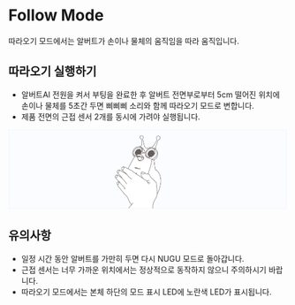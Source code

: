 # Follow Mode
따라오기 모드에서는 알버트가 손이나 물체의 움직임을 따라 움직입니다.


따라오기 실행하기
--

- 알버트AI 전원을 켜서 부팅을 완료한 후 알버트 전면부로부터 5cm 떨어진 위치에 손이나 물체를 5초간 두면 삐삐삐 소리와 함께 따라오기 모드로 변합니다.
- 제품 전면의 근접 센서 2개를 동시에 가려야 실행됩니다.


![albert AI Follow](./images/albert02.png)


유의사항
--

- 일정 시간 동안 알버트를 가만히 두면 다시 NUGU 모드로 돌아갑니다.
- 근접 센서는 너무 가까운 위치에서는 정상적으로 동작하지 않으니 주의하시기 바랍니다.
- 따라오기 모드에서는 본체 하단의 모드 표시 LED에 노란색 LED가 표시됩니다.
